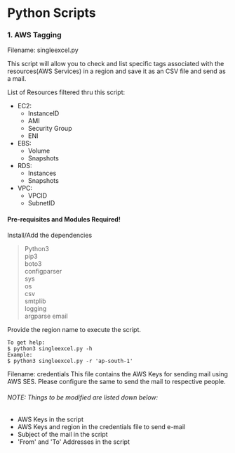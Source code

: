 # Python Scripts

### 1. AWS Tagging 
Filename: singleexcel.py

This script will allow you to check and list specific tags associated with the resources(AWS Services) in a region and save it as an CSV file and send as a mail.

List of Resources filtered thru this script:
- EC2:
  - InstanceID
  - AMI
  - Security Group
  - ENI
- EBS:
   - Volume
   - Snapshots
- RDS:
   - Instances
   - Snapshots
- VPC:
   - VPCID
   - SubnetID

#### Pre-requisites and Modules Required!
Install/Add the dependencies
> Python3              
> pip3            
> boto3               
> configparser                        
> sys                 
> os              
> csv                 
> smtplib                 
> logging                 
> argparse 
> email                 

Provide the region name to execute the script.

```
To get help: 
$ python3 singleexcel.py -h
Example:
$ python3 singleexcel.py -r 'ap-south-1'
```
Filename: credentials
This file contains the AWS Keys for sending mail using AWS SES. Please configure the same to send the mail to respective people.

###### NOTE: Things to be modified are listed down below:
- AWS Keys in the script
- AWS Keys and region in the credentials file to send e-mail
- Subject of the mail in the script
- 'From' and 'To' Addresses in the script
